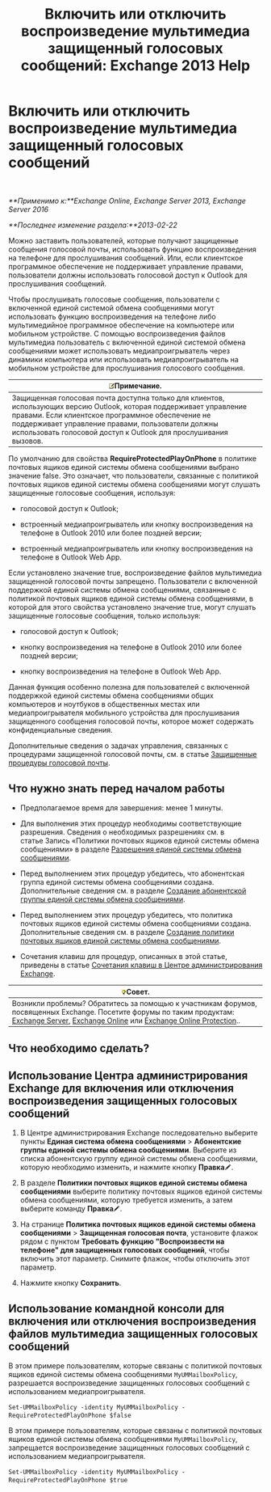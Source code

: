 ﻿---
title: 'Включить или отключить воспроизведение мультимедиа защищенный голосовых сообщений: Exchange 2013 Help'
TOCTitle: Включить или отключить воспроизведение мультимедиа защищенный голосовых сообщений
ms:assetid: 3c33370c-4262-42b1-8d83-d61fc7c426cd
ms:mtpsurl: https://technet.microsoft.com/ru-ru/library/Ee423543(v=EXCHG.150)
ms:contentKeyID: 52059128
ms.date: 05/22/2018
mtps_version: v=EXCHG.150
ms.translationtype: MT
---

# Включить или отключить воспроизведение мультимедиа защищенный голосовых сообщений

 

_**Применимо к:**Exchange Online, Exchange Server 2013, Exchange Server 2016_

_**Последнее изменение раздела:**2013-02-22_

Можно заставить пользователей, которые получают защищенные сообщения голосовой почты, использовать функцию воспроизведения на телефоне для прослушивания сообщений. Или, если клиентское программное обеспечение не поддерживает управление правами, пользователи должны использовать голосовой доступ к Outlook для прослушивания сообщений.

Чтобы прослушивать голосовые сообщения, пользователи с включенной единой системой обмена сообщениями могут использовать функцию воспроизведения на телефоне либо мультимедийное программное обеспечение на компьютере или мобильном устройстве. С помощью воспроизведения файлов мультимедиа пользователь с включенной единой системой обмена сообщениями может использовать медиапроигрыватель через динамики компьютера или использовать медиапроигрыватель на мобильном устройстве для прослушивания голосового сообщения.

<table>
<thead>
<tr class="header">
<th><img src="images/JJ126620.note(EXCHG.150).gif" title="Примечание" alt="Примечание" />Примечание.</th>
</tr>
</thead>
<tbody>
<tr class="odd">
<td>Защищенная голосовая почта доступна только для клиентов, использующих версию Outlook, которая поддерживает управление правами. Если клиентское программное обеспечение не поддерживает управление правами, пользователи должны использовать голосовой доступ к Outlook для прослушивания вызовов.</td>
</tr>
</tbody>
</table>


По умолчанию для свойства **RequireProtectedPlayOnPhone** в политике почтовых ящиков единой системы обмена сообщениями выбрано значение false. Это означает, что пользователи, связанные с политикой почтовых ящиков единой системы обмена сообщениями могут слушать защищенные голосовые сообщения, используя:

  - голосовой доступ к Outlook;

  - встроенный медиапроигрыватель или кнопку воспроизведения на телефоне в Outlook 2010 или более поздней версии;

  - встроенный медиапроигрыватель или кнопку воспроизведения на телефоне в Outlook Web App.

Если установлено значение true, воспроизведение файлов мультимедиа защищенной голосовой почты запрещено. Пользователи с включенной поддержкой единой системы обмена сообщениями, связанные с политикой почтовых ящиков единой системы обмена сообщениями, в которой для этого свойства установлено значение true, могут слушать защищенные голосовые сообщения, только используя:

  - голосовой доступ к Outlook;

  - кнопку воспроизведения на телефоне в Outlook 2010 или более поздней версии;

  - кнопку воспроизведения на телефоне в Outlook Web App.

Данная функция особенно полезна для пользователей с включенной поддержкой единой системы обмена сообщениями общих компьютеров и ноутбуков в общественных местах или медиапроигрывателя мобильного устройства для прослушивания защищенного сообщения голосовой почты, которое может содержать конфиденциальные сведения.

Дополнительные сведения о задачах управления, связанных с процедурами защищенной голосовой почты, см. в статье [Защищенные процедуры голосовой почты](protected-voice-mail-procedures-exchange-2013-help.md).

## Что нужно знать перед началом работы

  - Предполагаемое время для завершения: менее 1 минуты.

  - Для выполнения этих процедур необходимы соответствующие разрешения. Сведения о необходимых разрешениях см. в статье Запись «Политики почтовых ящиков единой системы обмена сообщениями» в разделе [Разрешения единой системы обмена сообщениями](unified-messaging-permissions-exchange-2013-help.md).

  - Перед выполнением этих процедур убедитесь, что абонентская группа единой системы обмена сообщениями создана. Дополнительные сведения см. в разделе [Создание абонентской группы единой системы обмена сообщениями](create-a-um-dial-plan-exchange-2013-help.md).

  - Перед выполнением этих процедур убедитесь, что политика почтовых ящиков единой системы обмена сообщениями создана. Дополнительные сведения см. в разделе [Создание политики почтовых ящиков единой системы обмена сообщениями](create-a-um-mailbox-policy-exchange-2013-help.md).

  - Сочетания клавиш для процедур, описанных в этой статье, приведены в статье [Сочетания клавиш в Центре администрирования Exchange](keyboard-shortcuts-in-the-exchange-admin-center-exchange-online-protection-help.md).

<table>
<thead>
<tr class="header">
<th><img src="images/Bb124558.tip(EXCHG.150).gif" title="Совет" alt="Совет" />Совет.</th>
</tr>
</thead>
<tbody>
<tr class="odd">
<td>Возникли проблемы? Обратитесь за помощью к участникам форумов, посвященных Exchange. Посетите форумы по таким продуктам: <a href="https://go.microsoft.com/fwlink/p/?linkid=60612">Exchange Server</a>, <a href="https://go.microsoft.com/fwlink/p/?linkid=267542">Exchange Online</a> или <a href="https://go.microsoft.com/fwlink/p/?linkid=285351">Exchange Online Protection</a>..</td>
</tr>
</tbody>
</table>


## Что необходимо сделать?

## Использование Центра администрирования Exchange для включения или отключения воспроизведения защищенных голосовых сообщений

1.  В Центре администрирования Exchange последовательно выберите пункты **Единая система обмена сообщениями** \> **Абонентские группы единой системы обмена сообщениями**. Выберите из списка абонентскую группу единой системы обмена сообщениями, которую необходимо изменить, и нажмите кнопку **Правка**![Значок редактирования](images/Bb124582.6f53ccb2-1f13-4c02-bea0-30690e6ea71d(EXCHG.150).gif "Значок редактирования").

2.  В разделе **Политики почтовых ящиков единой системы обмена сообщениями** выберите политику почтовых ящиков единой системы обмена сообщениями, которую требуется изменить, а затем выберите команду **Правка**![Значок редактирования](images/Bb124582.6f53ccb2-1f13-4c02-bea0-30690e6ea71d(EXCHG.150).gif "Значок редактирования").

3.  На странице **Политика почтовых ящиков единой системы обмена сообщениями** \> **Защищенная голосовая почта**, установите флажок рядом с пунктом **Требовать функцию "Воспроизвести на телефоне" для защищенных голосовых сообщений**, чтобы включить этот параметр. Снимите флажок, чтобы отключить этот параметр.

4.  Нажмите кнопку **Сохранить**.

## Использование командной консоли для включения или отключения воспроизведения файлов мультимедиа защищенных голосовых сообщений

В этом примере пользователям, которые связаны с политикой почтовых ящиков единой системы обмена сообщениями `MyUMMailboxPolicy`, разрешается воспроизведение защищенных голосовых сообщений с использованием медиапроигрывателя.

    Set-UMMailboxPolicy -identity MyUMMailboxPolicy -RequireProtectedPlayOnPhone $false

В этом примере пользователям, которые связаны с политикой почтовых ящиков единой системы обмена сообщениями `MyUMMailboxPolicy`, запрещается воспроизведение защищенных голосовых сообщений с использованием медиапроигрывателя.

    Set-UMMailboxPolicy -identity MyUMMailboxPolicy -RequireProtectedPlayOnPhone $true

